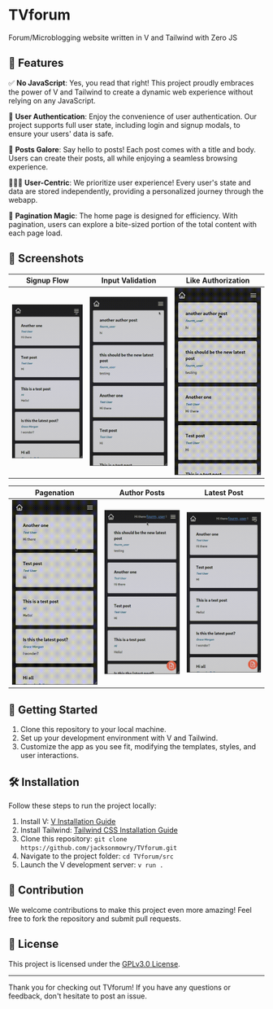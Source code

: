 # TVforum
Forum/Microblogging website written in V and Tailwind with Zero JS

## 🌟 Features

✅ **No JavaScript**: Yes, you read that right! This project proudly embraces the power of V and Tailwind to create a dynamic web experience without relying on any JavaScript.

🔐 **User Authentication**: Enjoy the convenience of user authentication. Our project supports full user state, including login and signup modals, to ensure your users' data is safe.

📝 **Posts Galore**: Say hello to posts! Each post comes with a title and body. Users can create their posts, all while enjoying a seamless browsing experience.

🧑‍🤝‍🧑 **User-Centric**: We prioritize user experience! Every user's state and data are stored independently, providing a personalized journey through the webapp.

📜 **Pagination Magic**: The home page is designed for efficiency. With pagination, users can explore a bite-sized portion of the total content with each page load.


## 📸 Screenshots

| Signup Flow | Input Validation | Like Authorization |
| -- | -- | -- |
| ![Signup Flow](git_assets/signup_flow.gif) | ![Input Validation](git_assets/input_validation_modal.gif) | ![Like Authorization](git_assets/like.gif) |

|  Pagenation  | Author Posts |Latest Post|
| -- | -- | -- |
| ![Pagenation](git_assets/pagenation.gif) | ![Author Posts](git_assets/author.gif) |  ![Latest Post](git_assets/latest.gif)|

## 🚀 Getting Started

1. Clone this repository to your local machine.
2. Set up your development environment with V and Tailwind.
3. Customize the app as you see fit, modifying the templates, styles, and user interactions.

## 🛠️ Installation

Follow these steps to run the project locally:

1. Install V: [V Installation Guide](https://vlang.io/docs)
2. Install Tailwind: [Tailwind CSS Installation Guide](https://tailwindcss.com/docs/installation)
3. Clone this repository: `git clone https://github.com/jacksonmowry/TVforum.git`
4. Navigate to the project folder: `cd TVforum/src`
5. Launch the V development server: `v run .`

## 🎉 Contribution

We welcome contributions to make this project even more amazing! Feel free to fork the repository and submit pull requests.

## 📝 License

This project is licensed under the [GPLv3.0 License](LICENSE).

---

Thank you for checking out TVforum! If you have any questions or feedback, don't hesitate to post an issue.

